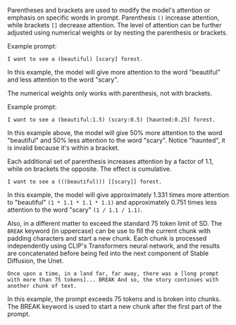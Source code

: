 Parentheses and brackets are used to modify the model's attention or emphasis on specific words in prompt. Parenthesis `()` increase attention, while brackets `[]` decrease attention. The level of attention can be further adjusted using numerical weights or by nesting the parenthesis or brackets.

Example prompt:

```text
I want to see a (beautiful) [scary] forest.
```

In this example, the model will give more attention to the word "beautiful" and less attention to the word "scary".

The numerical weights only works with parenthesis, not with brackets.

Example prompt:

```
I want to see a (beautiful:1.5) (scary:0.5) [haunted:0.25] forest.
```

In this example above, the model will give 50% more attention to the word "beautiful" and 50% less attention to the word "scary". Notice "haunted", it is invalid because it's within a bracket.

Each additional set of parenthesis increases attention by a factor of 1.1, while on brackets the opposite. The effect is cumulative.

```text
I want to see a (((beautiful))) [[scary]] forest.
```

In this example, the model will give approximately 1.331 times more attention to "beautiful" `(1 * 1.1 * 1.1 * 1.1)` and approximately 0.751 times less attention to the word "scary" `(1 / 1.1 / 1.1)`.

Also, in a different matter to exceed the standard 75 token limit of SD. The `BREAK` keyword (in uppercase) can be use to fill the current chunk with padding characters and start a new chunk. Each chunk is processed independently using CLIP's Transformers neural network, and the results are concatenated before being fed into the next component of Stable Diffusion, the Unet.

```text
Once upon a time, in a land far, far away, there was a [long prompt with more than 75 tokens]... BREAK And so, the story continues with another chunk of text.
```

In this example, the prompt exceeds 75 tokens and is broken into chunks. The BREAK keyword is used to start a new chunk after the first part of the prompt.